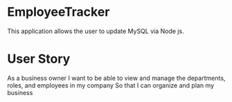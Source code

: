 # EmployeeTracker

This application allows the user to update MySQL via Node js. 

# User Story
As a business owner
I want to be able to view and manage the departments, roles, and employees in my company
So that I can organize and plan my business

